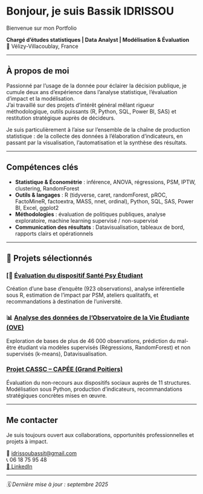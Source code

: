 # Bonjour, je suis Bassik IDRISSOU

Bienvenue sur mon Portfolio

**Chargé d’études statistiques | Data Analyst | Modélisation & Évaluation**  
📍 Vélizy-Villacoublay, France  

---

## À propos de moi

Passionné par l’usage de la donnée pour éclairer la décision publique, je cumule deux ans d’expérience dans l’analyse statistique, l’évaluation d’impact et la modélisation.  
J’ai travaillé sur des projets d’intérêt général mêlant rigueur méthodologique, outils puissants (R, Python, SQL, Power BI, SAS) et restitution stratégique auprès de décideurs.

Je suis particulièrement à l’aise sur l’ensemble de la chaîne de production statistique : de la collecte des données à l’élaboration d’indicateurs, en passant par la visualisation, l’automatisation et la synthèse des résultats.

---

## Compétences clés

- **Statistique & Économétrie** : inférence, ANOVA, régressions, PSM, IPTW, clustering, RandomForest
- **Outils & langages** : R (tidyverse, caret, randomForest, pROC, FactoMineR, factoextra, MASS, nnet, ordinal), Python, SQL, SAS, Power BI, Excel, ggplot2
- **Méthodologies** : évaluation de politiques publiques, analyse exploratoire, machine learning supervisé / non-supervisé
- **Communication des résultats** : Datavisualisation, tableaux de bord, rapports clairs et opérationnels

---

## 🚀 Projets sélectionnés

### [📘 [Évaluation du dispositif Santé Psy Étudiant](https://github.com/Bassik30/student_psy_project)  
Création d’une base d’enquête (923 observations), analyse inférentielle sous R, estimation de l’impact par PSM, ateliers qualitatifs, et recommandations à destination de l’université.

### 📊 [Analyse des données de l’Observatoire de la Vie Étudiante (OVE)](https://github.com/Bassik30/student_mental_health_OVE)
Exploration de bases de plus de 46 000 observations, prédiction du mal-être étudiant via modèles supervisés (Régressions, RandomForest) et non supervisés (k-means), Datavisualisation.

### [Projet CASSC – CAPÉE (Grand Poitiers)](https://github.com/Bassik30/project_CASSC_CAPEE)  
Évaluation du non-recours aux dispositifs sociaux auprès de 11 structures. Modélisation sous Python, production d’indicateurs, recommandations stratégiques concrètes mises en œuvre.

---

## Me contacter

Je suis toujours ouvert aux collaborations, opportunités professionnelles et projets à impact.

📧 idrissoubassit@gmail.com  
📞 06 18 75 95 48  
[🔗 LinkedIn](https://www.linkedin.com/in/abdoul-bassik-idrissou-993298222/)

---

_🗓️ Dernière mise à jour : septembre 2025_
